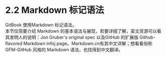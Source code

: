 # 2.2 Markdown 标记语法
GitBook 使用Markdown 标记语法。  
本节仅简要介绍 Markdown 的基本语法与展现，若要详细了解，英文资源可以看其发明人的说明：Jon Gruber's original spec 以及GitHub 的扩展版 Github-flavored Markdown infoj page。Markdown.cn有其中文详解；想看看俗称 GFM-GitHub 风格的 Markdown 语法，也找得到中文翻译。
